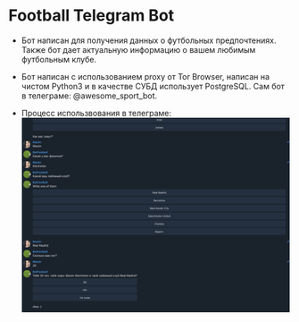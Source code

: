 # Football Telegram Bot
- Бот написан для получения данных о футбольных предпочтениях. Также бот дает актуальную информацию о вашем любимым футбольным клубе.

- Бот написан с использованием proxy от Tor Browser, написан на чистом Python3 и в качестве СУБД использует PostgreSQL. Сам бот в телеграме: @awesome_sport_bot.
- Процесс использвования в телеграме:![ScreenShot](screenshots/teleg.png)

